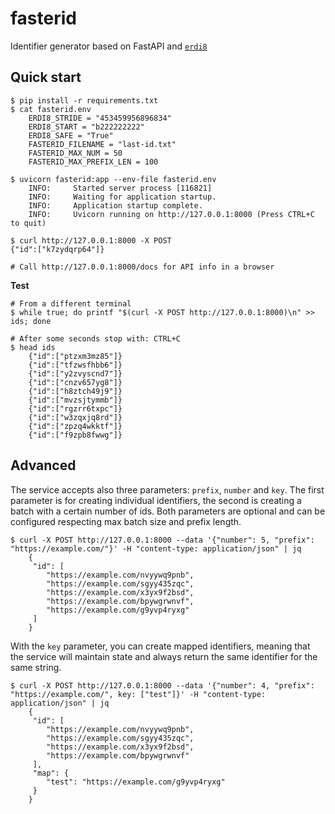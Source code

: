 # fasterid
Identifier generator based on FastAPI and [`erdi8`](https://github.com/athalhammer/erdi8-py)


## Quick start
```
$ pip install -r requirements.txt
$ cat fasterid.env
    ERDI8_STRIDE = "453459956896834"
    ERDI8_START = "b222222222"
    ERDI8_SAFE = "True"
    FASTERID_FILENAME = "last-id.txt"
    FASTERID_MAX_NUM = 50
    FASTERID_MAX_PREFIX_LEN = 100

$ uvicorn fasterid:app --env-file fasterid.env
	INFO:     Started server process [116821]
	INFO:     Waiting for application startup.
	INFO:     Application startup complete.
	INFO:     Uvicorn running on http://127.0.0.1:8000 (Press CTRL+C to quit)

$ curl http://127.0.0.1:8000 -X POST
{"id":["k7zydqrp64"]}

# Call http://127.0.0.1:8000/docs for API info in a browser
```

**Test**
```
# From a different terminal
$ while true; do printf "$(curl -X POST http://127.0.0.1:8000)\n" >> ids; done

# After some seconds stop with: CTRL+C
$ head ids
    {"id":["ptzxm3mz85"]}
    {"id":["tfzwsfhbb6"]}
    {"id":["y2zvyscnd7"]}
    {"id":["cnzv657yg8"]}
    {"id":["h8ztch49j9"]}
    {"id":["mvzsjtymmb"]}
    {"id":["rgzrr6txpc"]}
    {"id":["w3zqxjq8rd"]}
    {"id":["zpzq4wkktf"]}
    {"id":["f9zpb8fwwg"]}
```

## Advanced

The service accepts also three parameters: `prefix`, `number` and `key`. The first parameter is for creating individual identifiers, the second is creating a batch with a certain number of ids. Both parameters are optional and can be configured respecting max batch size and prefix length.

```
$ curl -X POST http://127.0.0.1:8000 --data '{"number": 5, "prefix": "https://example.com/"}' -H "content-type: application/json" | jq
    {
     "id": [
        "https://example.com/nvyywq9pnb",
        "https://example.com/sgyy435zqc",
        "https://example.com/x3yx9f2bsd",
        "https://example.com/bpywgrwnvf",
        "https://example.com/g9yvp4ryxg"
     ]
    }
```

With the `key` parameter, you can create mapped identifiers, meaning that the service will maintain state and always return the same identifier for the same string.

```
$ curl -X POST http://127.0.0.1:8000 --data '{"number": 4, "prefix": "https://example.com/", key: ["test"]}' -H "content-type: application/json" | jq
    {
     "id": [
        "https://example.com/nvyywq9pnb",
        "https://example.com/sgyy435zqc",
        "https://example.com/x3yx9f2bsd",
        "https://example.com/bpywgrwnvf"
     ],
     "map": {
        "test": "https://example.com/g9yvp4ryxg"
     }
    }